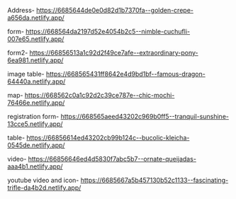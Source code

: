 Address- https://6685644de0e0d82d1b7370fa--golden-crepe-a656da.netlify.app/

form- https://668564da2197d52e4054b2c5--nimble-cuchufli-007e65.netlify.app/

form2- https://66856513a1c92d2f49ce7afe--extraordinary-pony-6ea981.netlify.app/

image table- https://668565431ff8642e4d9bd1bf--famous-dragon-64440a.netlify.app/

map- https://668562c0a1c92d2c39ce787e--chic-mochi-76466e.netlify.app/

registration form- https://668565aeed43202c969b0ff5--tranquil-sunshine-13cce5.netlify.app/

table- https://66856614ed43202cb99b124c--bucolic-kleicha-0545de.netlify.app/

video- https://66856646ed4d5830f7abc5b7--ornate-queijadas-aaa4b1.netlify.app/

youtube video and icon- https://6685667a5b457130b52c1133--fascinating-trifle-da4b2d.netlify.app/
